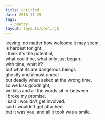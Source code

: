 ```yaml
---
title: untitled
date: 2016-11-25
tags:
  - poetry
layout: layouts/post.njk
---
```


leaving, no matter how welcome it may seem,<br/>
is hardest tonight.<br/>
i think it's the potential,<br/>
what could be, what only just began.<br/>
with time, what if?<br/>
but what ifs are dangerous beings<br/>
ghostly and almost unreal<br/>
but deadly when asked at the wrong time.<br/>
so we kiss goodnight,<br/>
we kiss and all the words sit in-between.<br/>
i broke my promise.<br/>
i said i wouldn't get involved.<br/>
said i wouldn't get attached.<br/>
but it was you, and all it took was a smile.
